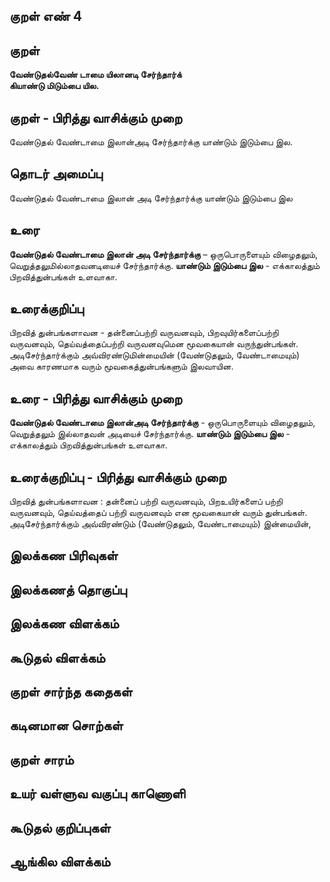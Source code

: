 ## குறள் எண் 4


## குறள் 

**வேண்டுதல்வேண் டாமை யிலானடி சேர்ந்தார்க்**    
**கியாண்டு மிடும்பை யில.**

## குறள் - பிரித்து வாசிக்கும் முறை

வேண்டுதல் வேண்டாமை இலான்அடி சேர்ந்தார்க்கு 
யாண்டும் இடும்பை இல.

## தொடர் அமைப்பு

வேண்டுதல் வேண்டாமை இலான் அடி சேர்ந்தார்க்கு யாண்டும் இடும்பை இல

## உரை

**வேண்டுதல் வேண்டாமை இலான் அடி சேர்ந்தார்க்கு** – ஒருபொருளையும்
விழைதலும், வெறுத்தலுமில்லாதவனடியைச் சேர்ந்தார்க்கு.
**யாண்டும் இடும்பை இல** - எக்காலத்தும் பிறவித்துன்பங்கள் உளவாகா.

## உரைக்குறிப்பு

பிறவித் துன்பங்களாவன - தன்னைப்பற்றி வருவனவும், பிறவுயிர்களைப்பற்றி வருவனவும், தெய்வத்தைப்பற்றி வருவனவுமென மூவகையான் வருந்துன்பங்கள்.
அடிசேர்ந்தார்க்கும் அவ்விரண்டுமின்மையின் (வேண்டுதலும், வேண்டாமையும்) அவை காரணமாக வரும் மூவகைத்துன்பங்களும் இலவாயின.

## உரை - பிரித்து வாசிக்கும் முறை

**வேண்டுதல் வேண்டாமை இலான்அடி சேர்ந்தார்க்கு** - ஒருபொருளையும் 
விழைதலும், வெறுத்தலும் இல்லாதவன் அடியைச் சேர்ந்தார்க்கு.
**யாண்டும் இடும்பை இல** - எக்காலத்தும் பிறவித்துன்பங்கள் உளவாகா.

## உரைக்குறிப்பு - பிரித்து வாசிக்கும் முறை

பிறவித் துன்பங்களாவன : 
தன்னைப் பற்றி வருவனவும், பிறஉயிர்களைப் பற்றி வருவனவும், தெய்வத்தைப் பற்றி வருவனவும் என மூவகையான் வரும் துன்பங்கள்.
அடிசேர்ந்தார்க்கும் அவ்விரண்டும் (வேண்டுதலும், வேண்டாமையும்) இன்மையின், 

## இலக்கண பிரிவுகள் 


## இலக்கணத் தொகுப்பு 


## இலக்கண விளக்கம்


## கூடுதல் விளக்கம்


## குறள் சார்ந்த கதைகள் 


## கடினமான சொற்கள்


## குறள் சாரம் 


## உயர் வள்ளுவ வகுப்பு காணொளி


## கூடுதல் குறிப்புகள்


## ஆங்கில விளக்கம்


